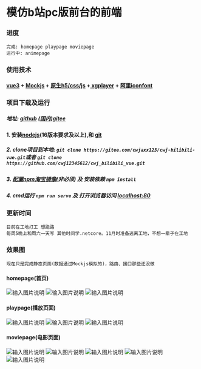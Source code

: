 # 模仿b站pc版前台的前端
### 进度
    完成: homepage playpage moviepage
    进行中: animepage
### 使用技术


#### [vue3](https://vuejs.org/) + [Mockjs](http://mockjs.com/examples.html) + [原生h5/css/js](https://developer.mozilla.org/zh-CN/) +[ xgplayer](http://h5player.bytedance.com/guide/) + [阿里iconfont](https://www.iconfont.cn/)


### 项目下载及运行
##### 地址: [github](https://github.com/cwj12345612/cwj_bilibili_vue.git )    [(国内)gitee](https://gitee.com/cwjaxx123/cwj-bilibili-vue.git)

 #### 1. 安装[nodejs](https://nodejs.org/en)(16版本要求及以上),和 [git](https://git-scm.com/downloads)
##### 2. clone项目到本地: ```git clone https://gitee.com/cwjaxx123/cwj-bilibili-vue.git```或者 ```git clone https://github.com/cwj12345612/cwj_bilibili_vue.git```
##### 3. [配置npm淘宝镜像](https://www.cnblogs.com/tanyiqu/p/14532462.html)(非必须) 及 安装依赖 ```npm install```
##### 4. cmd运行 ```npm run serve``` 及 打开浏览器访问  [localhost:80](http://locolhost:80)

 


### 更新时间

    目前在工地打工 想跑路
    每周5晚上和周六一天写 其他时间学.netcore。11月时准备逃离工地，不想一辈子在工地
### 效果图 
```
现在只是完成静态页面(数据通过Mockjs模拟的)，路由、接口那些还没做
```
#### homepage(首页)

![输入图片说明](/public/效果图/homepage1.png)
![输入图片说明](/public/效果图/homepage2.png)
![输入图片说明](/public/效果图/homepage3.png)

#### playpage(播放页面)
![输入图片说明](/public/效果图/playpage1.png)
![输入图片说明](/public/效果图/playpage2.png)
![输入图片说明](/public/效果图/playpage3.png)

#### moviepage(电影页面)
![输入图片说明](/public/效果图/movie1.png)
![输入图片说明](/public/效果图/movie2.png)
![输入图片说明](/public/效果图/movie3.png)
![输入图片说明](/public/效果图/movie4.png)
![输入图片说明](/public/效果图/movie5.png)
    
